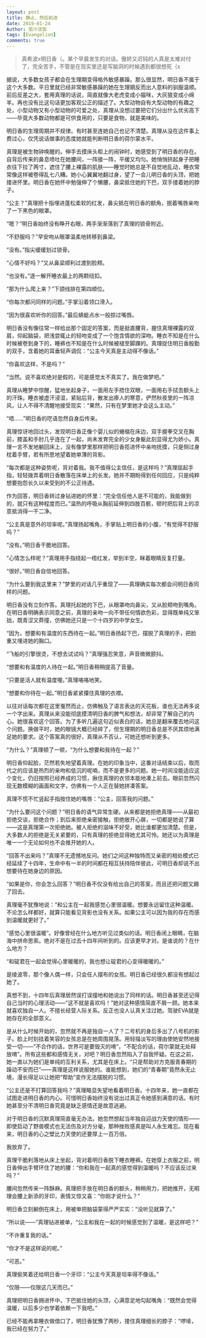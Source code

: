 ```yaml
---
layout: post
title: 静止，然后前进
date: 2019-01-24
Author: 茄汁浇饭 
tags: [Evangelion]
comments: true
---
```


> 真希波x明日香（。某个早晨发生的对话。傲娇又迟钝的人真是太难对付了，完全苦手，不管是在现实里还是写脑洞的时候遇到都很想死（x

据说，大多数女孩子都会在生理期变得格外敏感暴躁。那么很显然，明日香不属于这个大多数。平日里就已经非常敏感暴躁的她在生理期反而出人意料的驯服温顺。前后反差之大，套用真理的话说，简直就像大老虎变成小猫咪，大灰狼变成小绵羊。再也没有比这句话更加客观公正的描述了。大型动物自有大型动物的有趣之处，小型动物又有小型动物的可爱之处，真理从没想过要把它们分出什么优劣高下——毕竟大多数动物都是可供食用的，只要是食物，就是美味的。

明日香的生理周期并不规律。有时甚至连她自己也记不清楚。真理从没在这件事上费过心，仅凭说话做事的态度她就能判断明日香的荷尔蒙水平。

真理是被生物钟唤醒的。伸手去摸床头柜上的闹钟时，她感受到了明日香的存在。自背后传来的鼻息喷吐在她腰间，一阵接一阵，平缓又均匀。她悄悄拱起身子把睡衣往下拉了两寸，遮住了腰上裸露的肌肤——睡觉时她总是不自觉地乱动，睡衣常常像这样被卷得乱七八糟。她小心翼翼地翻过身，望了一会儿明日香的头顶，把她搂进怀里。明日香在她怀中勉强伸了个懒腰，鼻梁抵住她的下巴，双手搂着她的脖子。

“公主？”真理把十指埋进蓬松柔软的红发，鼻尖抵在明日香的额角，抿着嘴唇亲吻了一下黑色的眼罩。

“嗯？”明日香始终没有睁开右眼，两手渐渐落到了真理的锁骨附近。

“不舒服吗？”早安吻从眼罩温柔地转移到鼻梁。

“没有。”指尖缓缓划过锁骨。

“心情不好吗？”又从鼻梁顺利过渡到脸颊。

“也没有。”逐一解开睡衣最上的两颗纽扣。

“那为什么爬上来？”下颌线排在第四顺位。

“你每次都问同样的问题。”手掌沿着领口滑入。

“因为很喜欢听你的回答。”最后蜻蜓点水一般掠过嘴唇。

明日香没有像往常一样给出那个固定的答案，而是挺直腰背，握住真理裸露的双肩，仰起脑袋，把浅尝辄止的轻吻变成了一个饱含情欲的深吻。睡衣不知是在什么时候被卷到身下的，睡裤也不知是在什么时候被褪至脚踝的。真理捉住明日香殷勤的双手，含着她的耳垂轻声调侃：“公主今天真是主动得不像话。”

“你喜欢这样，不是吗？”

“当然。说不喜欢绝对是假的，可是感觉太不真实了。我在做梦吧。”

真理从睡梦中惊醒，猛地坐起身子，一面用左手捂住双眼，一面用右手拭去额头上的汗珠。睡衣被虚汗浸湿，紧贴后背，散发出瘆人的寒意，俨然秋夜里的一阵凉风，让人不得不清醒地接受现实：“果然，只有在梦里她才会这么主动。”

“唔……”明日香的呓语忽然自身后传来。

真理惊讶地回过头，发现明日香正像个婴儿似的蜷缩在床边，双手握拳交叉在胸前，膝盖和手肘几乎连在了一起，尚未发育完全的少女身躯此刻显得尤为娇小。真理一言不发地躺回床上，没有像梦里那样把明日香揽进怀中亲吻抚摸，只是侧过身枕着手臂，若有所思地望着她单薄的背影。

“每次都是这种姿势呢，背对着我。我不值得公主信任，是这样吗？”真理屈起手指，轻轻拨弄着明日香散落在床单上的长发。她并不期盼得到任何回应，只是纯粹想要抱怨长久以来受到的不公正待遇。

作为回答，明日香转过身钻进她的怀里：“完全信任他人是不可能的，我能做到的，就只有这种程度而已。”温热的呼吸从胸前延伸到四肢百骸，顿时把后背上的凉意抵消得一干二净。

“公主真是意外的坦率呢。”真理扬起嘴角，手掌贴上明日香的小腹，“有觉得不舒服吗？”

“没有。”明日香干脆地回答。

“心情怎么样呢？”真理用手指绕起一绺红发，举到半空，眯着眼睛反复打量。

“很好。”明日香自信地回答。

“为什么要到我这里来？”梦里的对话几乎重现了——真理确实每次都会问明日香同样的问题。

明日香没有立刻作答。真理托起她的下巴，从眼罩吻向鼻尖，又从脸颊吻到嘴角。在明日香明确表示同意之前，真理的亲吻一向不带任何情欲色彩，显得既单纯又笨拙，既青涩又莽撞，仿佛她还只是一个十四岁的中学女生。

“因为，想要和有温度的东西待在一起。”明日香扬起下巴，摆脱了真理的手，把脸重又埋进她的胸口。

“飞船的引擎很烫，不想去试试吗？”真理强忍笑意，声音微微颤抖。

“想要和有温度的人待在一起。”明日香稍稍提高了音量。

“只要是活人就有温度喔。”真理咯咯地笑。

“想要和你待在一起。”明日香紧紧攥住真理的衣襟。

以往对话每次都在这里戛然而止，仿佛触及了语言表达的天花板，谁也无法再多说一个字出来。真理从来没能彻底摸清明日香的脾气和想法，却非常了解自己的内心。她很喜欢这个回答。为了多听几遍这句近似表白的话，她总是翻来覆去地问这个问题。换做平时，她的眼镜大概已经碎了，但生理期的明日香总是不厌其烦地满足她的要求。这个答案真的很好，真理从不否认，可她还想听到更多。

“为什么？”真理顿了一顿，“为什么想要和我待在一起？”

明日香仰起脸，茫然若失地望着真理。在她的印象当中，这番对话结束以后，取而代之的应该是热烈的亲吻和低沉的呢喃，而不是更多的问题。她一时间没能适应这个变化，仍旧按照已经养成的习惯，揪住真理的衣领本能地凑上前去。眼前忽然闪现无数模糊的画面和文字，仿佛有一个人正在替她拼凑答案。

真理不慌不忙竖起手指按住她的嘴唇：“公主，回答我的问题。”

“为什么要问这个问题？”明日香的语气异常生硬。从来都是她拒绝真理——从最初拒绝交谈，拒绝合作；到后来拒绝亲密接触，拒绝敞开心扉，一切都是她说了算——这是真理第一次拒绝她。被人拒绝的滋味不好受，她比谁都更加清楚。但是，大多数人的拒绝是无关紧要的，只有真理的拒绝显得她尤其可怜。她还以为真理是唯一一个无论如何也不会推开她的人。

“回答不出来吗？”真理不无遗憾地反问。她们之间这种独特而又亲密的相处模式已经延续了十四年，生命中有一半的时间都在相互扶持陪伴彼此，可明日香却说不出想要待在她身边的原因。

“如果是你，你会怎么回答？”明日香不仅没有给出自己的答案，而且还把问题又踢了回去。

真理毫不犹豫地说：“和公主在一起我感觉心里很温暖。想要永远留住这种温暖。不论怎么样都好，就算只能看见背影也没有关系。如果公主可以因为我的存在而感到温暖就更好了。”

“感觉心里很温暖”。好像曾经在什么地方听见过类似的话。明日香闭上眼睛，在脑海中拼命思索。绝对不是在过去十四年间听到的。应该更早才对。是谁说的？在什么地方？

“和碇君在一起会觉得心里暖暖的，我也想让碇君的心变得暖暖的。”

是绫波零，那个像人偶一样，只会任人摆布的女孩。明日香已经很久都没有想起过她了。

真想不到，十四年后真理居然误打误撞地和她说出了同样的话。明日香甚至还记得自己当时的心理活动——“这不就是喜欢吗！”她对这种感情简直不屑一顾。她本来就喜欢独自一人。不擅长经营人际关系。反正也没人认真关注过她。驾驶EVA就是她存在的全部意义。

是从什么时候开始的，忽然就不再是独自一人了？二号机的身后多出了八号机的影子。脸上时刻挂着笑容的女孩总是在她周围晃荡。用轻描淡写的理由使她安然地接受一切——“不合作的话，世界可是要毁灭的唷”，“不配合的话，荷尔蒙就无处释放唷”。所有这些都和感情无关，对吧？明日香忽然陷入了自我怀疑。在这之前，她一直以为她们是单纯的互利关系，尤其是在床上。“只是帮助对方克服青春期的躁动不安而已”——真理是这样说服她的。谁能想到，她们的“青春期”竟然永无止境，漫长得足以让她把“帮助”变作无法摆脱的习惯。

“公主还是不打算回答我吗？”真理略显失望地看着明日香。十四年来，她一直都在试图走进明日香的内心。可惜明日香始终没有说出过真正令她感到满意的话。有时她甚至分不清明日香究竟是缺乏感情还是故意逃避。

对于明日香的沉默真理简直毫无办法。她忽然想起当年独自迎战力天使的情形——即使启动了野兽模式也无法伤及对方分毫，那种挫败感真是叫人永生难忘。现在看来，明日香的心之壁比力天使的还要厚上一百万倍。

我放弃了。

真理干脆利落地从床上坐起，背对着明日香脱下睡衣睡裤。在她穿上衣服之前，明日香伸出手臂环住了她的腰：“你和我在一起真的感觉得到温暖吗？不应该反过来吗？”

腰间忽然传来一阵酥麻。真理把手放在明日香的额头，稍稍用力，把她推开，无暇理会腰上新添的牙印，表情又惊又喜：“你刚才说什么？”

明日香立刻躺倒在床上，用被单把脑袋蒙得严严实实：“没听见就算了。”

“所以说——”真理钻进被单，“公主和我在一起的时候感觉到了温暖，是这样吧？”

“不许重复我的话。”

“你才不是这样说的呢。”

“可恶。”

真理偷笑着还给明日香一个牙印：“公主今天真是坦率得不像话。”

“仅限——仅限这几天而已。”

真理把明日香拥进怀中，下巴抵住她的头顶，心满意足地勾起嘴角：“既然会觉得温暖，以后多少也学着依赖一下我吧。”

已经不能再拿睡衣做借口了，明日香犹豫了两秒，搂住真理细长的脖子：“啰嗦，我已经在努力了。”